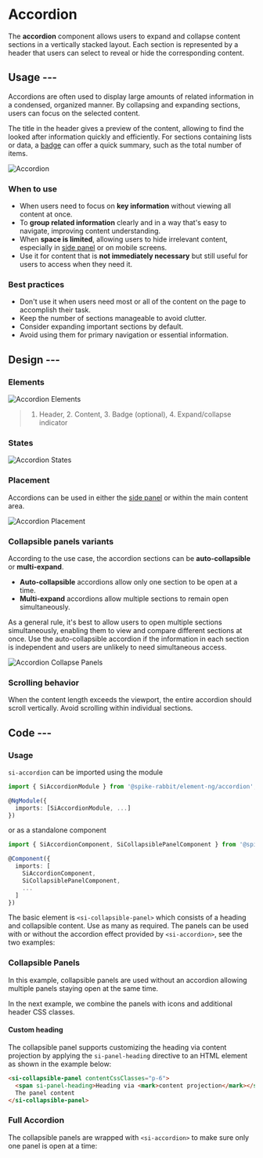 # Accordion

The **accordion** component allows users to expand and collapse content sections in a vertically stacked layout.
Each section is represented by a header that users can select to reveal or hide the corresponding content.

## Usage ---

Accordions are often used to display large amounts of related information in a
condensed, organized manner. By collapsing and expanding sections, users can
focus on the selected content.

The title in the header gives a preview of the content, allowing to find the looked
after information quickly and efficiently. For sections containing lists or data,
a [badge](../status-notifications/badges.md) can offer a quick summary, such as the
total number of items.

![Accordion](images/accordion.png)

### When to use

- When users need to focus on **key information** without viewing all content at once.
- To **group related information** clearly and in a way that's easy to navigate, improving content understanding.
- When **space is limited**, allowing users to hide irrelevant content, especially in [side panel](side-panel.md) or on mobile screens.
- Use it for content that is **not immediately necessary** but still useful for users to access when they need it.

### Best practices

- Don't use it when users need most or all of the content on the page to accomplish their task.
- Keep the number of sections manageable to avoid clutter.
- Consider expanding important sections by default.
- Avoid using them for primary navigation or essential information.

## Design ---

### Elements

![Accordion Elements](images/accordion-elements.png)

 > 1. Header, 2. Content, 3. Badge (optional), 4. Expand/collapse indicator

### States

![Accordion States](images/accordion-states.png)

### Placement

Accordions can be used in either the [side panel](side-panel.md) or within
the main content area.

![Accordion Placement](images/accordion-placement.png)

### Collapsible panels variants

According to the use case, the accordion sections can be **auto-collapsible** or
**multi-expand**.

- **Auto-collapsible** accordions allow only one section to be open at a time.
- **Multi-expand** accordions allow multiple sections to remain open simultaneously.

As a general rule, it's best to allow users to open multiple sections simultaneously,
enabling them to view and compare different sections at once. Use the auto-collapsible
accordion if the information in each section is independent and users are unlikely to
need simultaneous access.

![Accordion Collapse Panels](images/accordion-collapse-panel.png)

### Scrolling behavior

When the content length exceeds the viewport, the entire accordion should scroll
vertically. Avoid scrolling within individual sections.

## Code ---

### Usage

`si-accordion` can be imported using the module

```ts
import { SiAccordionModule } from '@spike-rabbit/element-ng/accordion';

@NgModule({
  imports: [SiAccordionModule, ...]
})
```

or as a standalone component

```ts
import { SiAccordionComponent, SiCollapsiblePanelComponent } from '@spike-rabbit/element-ng/accordion';

@Component({
  imports: [
    SiAccordionComponent,
    SiCollapsiblePanelComponent,
    ...
  ]
})
```

The basic element is `<si-collapsible-panel>` which consists of a heading and
collapsible content. Use as many as required. The panels can be used with or
without the accordion effect provided by `<si-accordion>`, see the two examples:

### Collapsible Panels

In this example, collapsible panels are used without an accordion allowing
multiple panels staying open at the same time.

<si-docs-component example="si-accordion/si-collapsible-panel" height="305"></si-docs-component>

In the next example, we combine the panels with icons and additional header CSS classes.

<si-docs-component example="si-accordion/si-collapsible-panel-icons" height="405"></si-docs-component>

#### Custom heading

The collapsible panel supports customizing the heading via content projection by applying the
`si-panel-heading` directive to an HTML element as shown in the example below:

```html
<si-collapsible-panel contentCssClasses="p-6">
  <span si-panel-heading>Heading via <mark>content projection</mark></span>
  The panel content
</si-collapsible-panel>
```

<si-docs-api component="SiCollapsiblePanelComponent"></si-docs-api>

### Full Accordion

The collapsible panels are wrapped with `<si-accordion>` to make sure only
one panel is open at a time:

<si-docs-component example="si-accordion/si-accordion" height="305"></si-docs-component>

<si-docs-api component="SiAccordionComponent"></si-docs-api>

<si-docs-types></si-docs-types>
